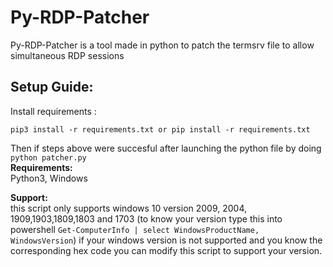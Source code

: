 # Py-RDP-Patcher
Py-RDP-Patcher is a tool  made in python to patch the termsrv file to allow simultaneous RDP sessions

## **Setup Guide:**
Install requirements :
```
pip3 install -r requirements.txt or pip install -r requirements.txt
```
Then if steps above were succesful after launching the python file by doing ```python patcher.py```\
**Requirements:**\
Python3, Windows

**Support:**\
this script only supports windows 10 version 2009, 2004, 1909,1903,1809,1803 and 1703 (to know your version type this into powershell ```Get-ComputerInfo | select WindowsProductName, WindowsVersion```)  if your windows version is not supported and you know the corresponding hex code you can modify this script to support your version.
